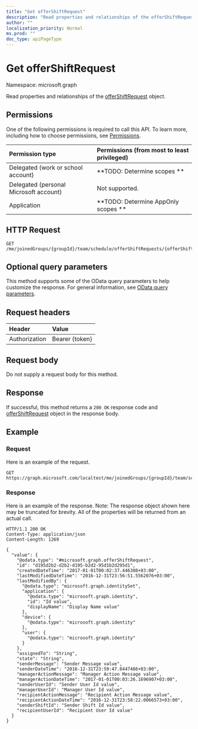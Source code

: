 ```yaml
---
title: "Get offerShiftRequest"
description: "Read properties and relationships of the offerShiftRequest object."
author: ""
localization_priority: Normal
ms.prod: ""
doc_type: apiPageType
---
```


# Get offerShiftRequest

Namespace: microsoft.graph

Read properties and relationships of the [offerShiftRequest](../resources/offershiftrequest.md) object.

## Permissions
One of the following permissions is required to call this API. To learn more, including how to choose permissions, see [Permissions](/concepts/permissions-reference.md).

|Permission type|Permissions (from most to least privileged)|
|:---|:---|
|Delegated (work or school account)|**TODO: Determine scopes **|
|Delegated (personal Microsoft account)|Not supported.|
|Application|**TODO: Determine AppOnly scopes **|

## HTTP Request
<!-- {
  "blockType": "ignored"
}
-->
``` http
GET /me/joinedGroups/{groupId}/team/schedule/offerShiftRequests/{offerShiftRequestId}
```

## Optional query parameters
This method supports some of the OData query parameters to help customize the response. For general information, see [OData query parameters](/graph/query-parameters).

## Request headers
|Header|Value|
|:---|:---|
|Authorization|Bearer {token}|

## Request body
Do not supply a request body for this method.

## Response
If successful, this method returns a `200 OK` response code and [offerShiftRequest](../resources/offershiftrequest.md) object in the response body.

## Example

### Request
Here is an example of the request.
<!-- {
  "blockType": "request",
  "name": "get_offershiftrequest"
}
-->
``` http
GET https://graph.microsoft.com/localtest/me/joinedGroups/{groupId}/team/schedule/offerShiftRequests/{offerShiftRequestId}
```

### Response
Here is an example of the response. Note: The response object shown here may be truncated for brevity. All of the properties will be returned from an actual call.
<!-- {
  "blockType": "response",
  "truncated": true,
  "@odata.type": "microsoft.graph.offerShiftRequest"
}
-->
``` http
HTTP/1.1 200 OK
Content-Type: application/json
Content-Length: 1269

{
  "value": {
    "@odata.type": "#microsoft.graph.offerShiftRequest",
    "id": "d195d2b2-d2b2-d195-b2d2-95d1b2d295d1",
    "createdDateTime": "2017-01-01T00:02:37.446308+03:00",
    "lastModifiedDateTime": "2016-12-31T23:56:51.5562076+03:00",
    "lastModifiedBy": {
      "@odata.type": "microsoft.graph.identitySet",
      "application": {
        "@odata.type": "microsoft.graph.identity",
        "id": "Id value",
        "displayName": "Display Name value"
      },
      "device": {
        "@odata.type": "microsoft.graph.identity"
      },
      "user": {
        "@odata.type": "microsoft.graph.identity"
      }
    },
    "assignedTo": "String",
    "state": "String",
    "senderMessage": "Sender Message value",
    "senderDateTime": "2016-12-31T23:59:47.8447466+03:00",
    "managerActionMessage": "Manager Action Message value",
    "managerActionDateTime": "2017-01-01T00:03:26.1696907+03:00",
    "senderUserId": "Sender User Id value",
    "managerUserId": "Manager User Id value",
    "recipientActionMessage": "Recipient Action Message value",
    "recipientActionDateTime": "2016-12-31T23:58:22.0066573+03:00",
    "senderShiftId": "Sender Shift Id value",
    "recipientUserId": "Recipient User Id value"
  }
}
```

